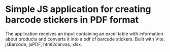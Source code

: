 # Simple JS application for creating barcode stickers in PDF format

The application receives an input containing an excel table with information about products and converts it into a pdf of barcode stickers.
Built with Vite, jsBarcode, jsPDF, html2canvas, xlsx.
